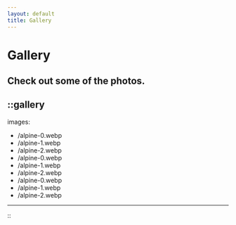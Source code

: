 ```yaml
---
layout: default
title: Gallery
---
```


# Gallery

## Check out some of the photos.

::gallery
---
images:
  - /alpine-0.webp
  - /alpine-1.webp
  - /alpine-2.webp
  - /alpine-0.webp
  - /alpine-1.webp
  - /alpine-2.webp
  - /alpine-0.webp
  - /alpine-1.webp
  - /alpine-2.webp
---
::